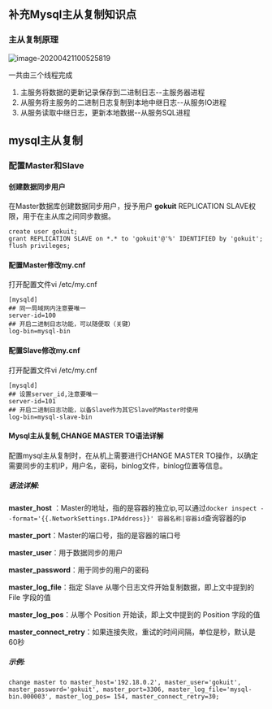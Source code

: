 

## 补充Mysql主从复制知识点

### 主从复制原理

![image-20200421100525819](https://cdn.jsdelivr.net/gh/baojingyu/ImageHosting@master/uPic/2020042201335420200421100526image-20200421100525819.png)

一共由三个线程完成

1. 主服务将数据的更新记录保存到二进制日志--主服务器进程
2. 从服务将主服务的二进制日志复制到本地中继日志--从服务IO进程
3. 从服务读取中继日志，更新本地数据--从服务SQL进程

## mysql主从复制

### 配置Master和Slave

#### 创建数据同步用户

在Master数据库创建数据同步用户，授予用户 **gokuit** REPLICATION SLAVE权限，用于在主从库之间同步数据。

```
create user gokuit;
grant REPLICATION SLAVE on *.* to 'gokuit'@'%' IDENTIFIED by 'gokuit';
flush privileges;
```

#### 配置Master修改my.cnf

打开配置文件vi /etc/my.cnf

```
[mysqld]
## 同一局域网内注意要唯一
server-id=100  
## 开启二进制日志功能，可以随便取（关键）
log-bin=mysql-bin
```

#### 配置Slave修改my.cnf

打开配置文件vi /etc/my.cnf

```
[mysqld]
## 设置server_id,注意要唯一
server-id=101  
## 开启二进制日志功能，以备Slave作为其它Slave的Master时使用
log-bin=mysql-slave-bin   
```

#### Mysql主从复制,CHANGE MASTER TO语法详解

配置mysql主从复制时，在从机上需要进行CHANGE MASTER TO操作，以确定需要同步的主机IP，用户名，密码，binlog文件，binlog位置等信息。

##### 语法详解:

**master_host** ：Master的地址，指的是容器的独立ip,可以通过`docker inspect --format='{{.NetworkSettings.IPAddress}}' 容器名称|容器id`查询容器的ip

**master_port**：Master的端口号，指的是容器的端口号

**master_user**：用于数据同步的用户

**master_password**：用于同步的用户的密码

**master_log_file**：指定 Slave 从哪个日志文件开始复制数据，即上文中提到的 File 字段的值

**master_log_pos**：从哪个 Position 开始读，即上文中提到的 Position 字段的值

**master_connect_retry**：如果连接失败，重试的时间间隔，单位是秒，默认是60秒

##### 示例:

```mysql
change master to master_host='192.18.0.2', master_user='gokuit', master_password='gokuit', master_port=3306, master_log_file='mysql-bin.000003', master_log_pos= 154, master_connect_retry=30;
```


